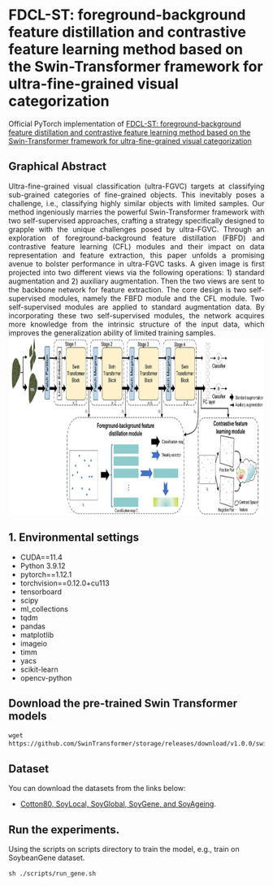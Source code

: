 # FDCL-ST: foreground-background feature distillation and contrastive feature learning method based on the Swin-Transformer framework for ultra-fine-grained visual categorization

Official PyTorch implementation of [FDCL-ST: foreground-background feature distillation and contrastive feature learning method based on the Swin-Transformer framework for ultra-fine-grained visual categorization](https)

## Graphical Abstract
<div style="text-align:justify"> Ultra-fine-grained visual classification (ultra-FGVC) targets at classifying sub-grained categories of fine-grained objects. This inevitably poses a challenge, i.e., classifying highly similar objects with limited samples. Our method ingeniously marries the powerful Swin-Transformer framework with two self-supervised approaches, crafting a strategy specifically designed to grapple with the unique challenges posed by ultra-FGVC. Through an exploration of  foreground-background feature distillation (FBFD) and contrastive feature learning (CFL) modules and their impact on data representation and feature extraction, this paper unfolds a promising avenue to bolster performance in ultra-FGVC tasks. A given image is first projected into two different views via the following operations: 1) standard augmentation and 2) auxiliary augmentation. Then the two views are sent to the backbone network for feature extraction. The core design is two self-supervised modules, namely the FBFD module and the CFL module. Two self-supervised modules are applied to standard augmentation data. By incorporating these two self-supervised modules, the network acquires more knowledge from the intrinsic structure of the input data, which improves the generalization ability of limited training samples. </div>


<img src='figs/method.jpg' width='1280' height='350'>

## 1. Environmental settings
+ CUDA==11.4
+ Python 3.9.12
+ pytorch==1.12.1
+ torchvision==0.12.0+cu113
+ tensorboard
+ scipy
+ ml_collections
+ tqdm
+ pandas
+ matplotlib
+ imageio
+ timm
+ yacs
+ scikit-learn
+ opencv-python


## Download the pre-trained Swin Transformer models

```
wget https://github.com/SwinTransformer/storage/releases/download/v1.0.0/swin_base_patch4_window7_224_22k.pth
```
## Dataset
You can download the datasets from the links below:

+ [Cotton80, SoyLocal, SoyGlobal, SoyGene, and SoyAgeing](https://maxwell.ict.griffith.edu.au/cvipl/UFG_dataset.html).


## Run the experiments.
Using the scripts on scripts directory to train the model, e.g., train on SoybeanGene dataset.

```
sh ./scripts/run_gene.sh
```
